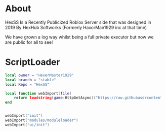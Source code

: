 # About 

HexSS Is a Recently Publicized Roblox Server side that was designed in 2019 By HexHub Softworks (Formerly HaxorMan1929 inc at that time)

We have grown a log way whilst being a full private executor but now we are public for all to see!

# ScriptLoader

```lua
local owner = "HexerMaster1929"
local branch = "stable"
local Repo = "HexSS"

local function webImport(file)
    return loadstring(game:HttpGetAsync(("https://raw.githubusercontent.com/%s/%s/%s/%s.lua"):format(owner, Repo, branch, file)), file .. '.lua')()
end


webImport("init")
webImport("modules/moduleloader")
webImport("ui/init")

```

